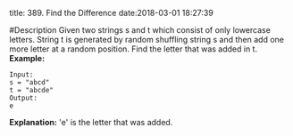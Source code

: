 title: 389. Find the Difference
date:2018-03-01 18:27:39

#Description
Given two strings s and t which consist of only lowercase letters.
String t is generated by random shuffling string s and then add one more letter at a random position.
Find the letter that was added in t.
**Example:**
```
Input:
s = "abcd"
t = "abcde"
Output:
e
```
**Explanation:**
'e' is the letter that was added.
